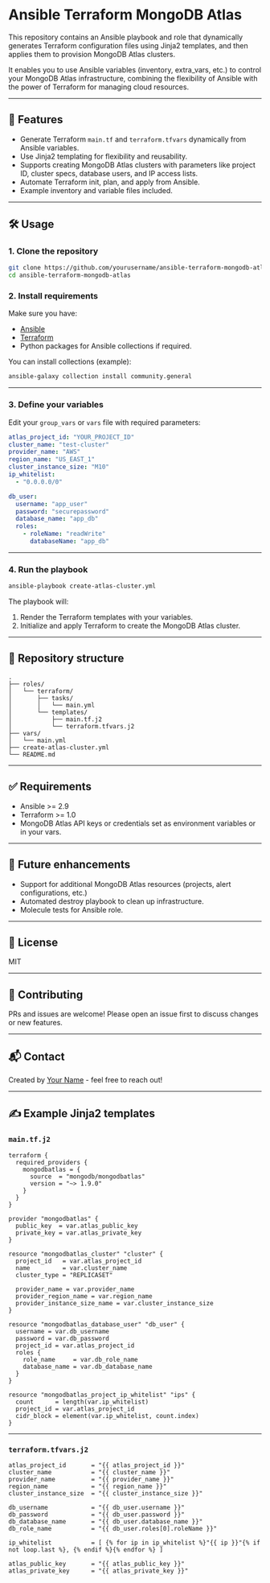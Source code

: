 
# Ansible Terraform MongoDB Atlas

This repository contains an Ansible playbook and role that dynamically generates Terraform configuration files using Jinja2 templates, and then applies them to provision MongoDB Atlas clusters.

It enables you to use Ansible variables (inventory, extra_vars, etc.) to control your MongoDB Atlas infrastructure, combining the flexibility of Ansible with the power of Terraform for managing cloud resources.

---

## 🚀 Features

- Generate Terraform `main.tf` and `terraform.tfvars` dynamically from Ansible variables.
- Use Jinja2 templating for flexibility and reusability.
- Supports creating MongoDB Atlas clusters with parameters like project ID, cluster specs, database users, and IP access lists.
- Automate Terraform init, plan, and apply from Ansible.
- Example inventory and variable files included.

---

## 🛠 Usage

### 1. Clone the repository
```bash
git clone https://github.com/yourusername/ansible-terraform-mongodb-atlas.git
cd ansible-terraform-mongodb-atlas
```

### 2. Install requirements
Make sure you have:
- [Ansible](https://docs.ansible.com/ansible/latest/installation_guide/intro_installation.html)
- [Terraform](https://developer.hashicorp.com/terraform/install)
- Python packages for Ansible collections if required.

You can install collections (example):
```bash
ansible-galaxy collection install community.general
```

---

### 3. Define your variables
Edit your `group_vars` or `vars` file with required parameters:

```yaml
atlas_project_id: "YOUR_PROJECT_ID"
cluster_name: "test-cluster"
provider_name: "AWS"
region_name: "US_EAST_1"
cluster_instance_size: "M10"
ip_whitelist:
  - "0.0.0.0/0"

db_user:
  username: "app_user"
  password: "securepassword"
  database_name: "app_db"
  roles:
    - roleName: "readWrite"
      databaseName: "app_db"
```

---

### 4. Run the playbook
```bash
ansible-playbook create-atlas-cluster.yml
```

The playbook will:
1. Render the Terraform templates with your variables.
2. Initialize and apply Terraform to create the MongoDB Atlas cluster.

---

## 📂 Repository structure
```
.
├── roles/
│   └── terraform/
│       ├── tasks/
│       │   └── main.yml
│       └── templates/
│           ├── main.tf.j2
│           └── terraform.tfvars.j2
├── vars/
│   └── main.yml
├── create-atlas-cluster.yml
└── README.md
```

---

## ✅ Requirements
- Ansible >= 2.9
- Terraform >= 1.0
- MongoDB Atlas API keys or credentials set as environment variables or in your vars.

---

## 🚧 Future enhancements
- Support for additional MongoDB Atlas resources (projects, alert configurations, etc.)
- Automated destroy playbook to clean up infrastructure.
- Molecule tests for Ansible role.

---

## 📜 License
MIT

---

## 🤝 Contributing
PRs and issues are welcome! Please open an issue first to discuss changes or new features.

---

## 📬 Contact
Created by [Your Name](https://github.com/yourusername) - feel free to reach out!

---

## ✍️ Example Jinja2 templates

### `main.tf.j2`
```jinja
terraform {
  required_providers {
    mongodbatlas = {
      source  = "mongodb/mongodbatlas"
      version = "~> 1.9.0"
    }
  }
}

provider "mongodbatlas" {
  public_key  = var.atlas_public_key
  private_key = var.atlas_private_key
}

resource "mongodbatlas_cluster" "cluster" {
  project_id   = var.atlas_project_id
  name         = var.cluster_name
  cluster_type = "REPLICASET"

  provider_name = var.provider_name
  provider_region_name = var.region_name
  provider_instance_size_name = var.cluster_instance_size
}

resource "mongodbatlas_database_user" "db_user" {
  username = var.db_username
  password = var.db_password
  project_id = var.atlas_project_id
  roles {
    role_name     = var.db_role_name
    database_name = var.db_database_name
  }
}

resource "mongodbatlas_project_ip_whitelist" "ips" {
  count      = length(var.ip_whitelist)
  project_id = var.atlas_project_id
  cidr_block = element(var.ip_whitelist, count.index)
}
```

---

### `terraform.tfvars.j2`
```jinja
atlas_project_id       = "{{ atlas_project_id }}"
cluster_name           = "{{ cluster_name }}"
provider_name          = "{{ provider_name }}"
region_name            = "{{ region_name }}"
cluster_instance_size  = "{{ cluster_instance_size }}"

db_username            = "{{ db_user.username }}"
db_password            = "{{ db_user.password }}"
db_database_name       = "{{ db_user.database_name }}"
db_role_name           = "{{ db_user.roles[0].roleName }}"

ip_whitelist           = [ {% for ip in ip_whitelist %}"{{ ip }}"{% if not loop.last %}, {% endif %}{% endfor %} ]

atlas_public_key       = "{{ atlas_public_key }}"
atlas_private_key      = "{{ atlas_private_key }}"
```
